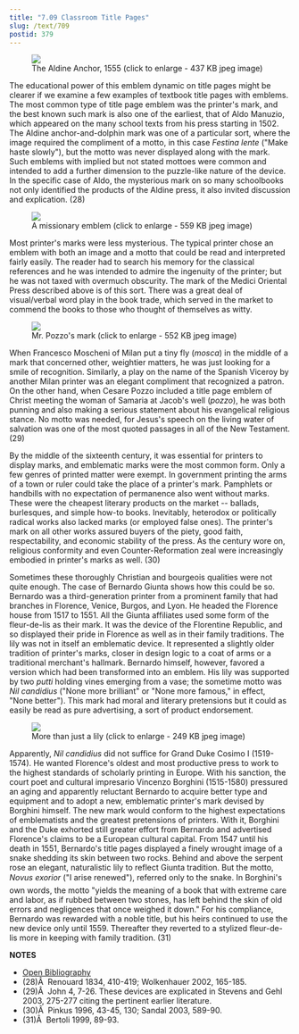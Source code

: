 ```yaml
---
title: "7.09 Classroom Title Pages"
slug: /text/709
postid: 379
---
```

<p style="text-align: center;"></p>


<figure class="mkdn-figure">
    <div onClick="createLightbox('/images_full//7.00_Chapter_Seven/HFS_016.01.jpg')" data="/images_full/0.00_Introduction/Wing-ZP-535.D175Negrotitle.jpg" class="mkdn-image-link" id="lbimage">
    <img class="mkdn-image" src="/images_full//7.00_Chapter_Seven/HFS_016.01.jpg" />
    <figcaption class="mkdn-figcaption">The Aldine Anchor, 1555 (click to enlarge - 437 KB jpeg image)</figcaption>
    </div>
</figure>

The educational power of this emblem dynamic on title pages might be clearer if we examine a few examples of textbook title pages with emblems. The most common type of title page emblem was the printer's mark, and the best known such mark is also one of the earliest, that of Aldo Manuzio, which appeared on the many school texts from his press starting in 1502. The Aldine anchor-and-dolphin mark was one of a particular sort, where the image required the compliment of a motto, in this case *Festina lente* ("Make haste slowly"), but the motto was never displayed along with the mark. Such emblems with implied but not stated mottoes were common and intended to add a further dimension to the puzzle-like nature of the device. In the specific case of Aldo, the mysterious mark on so many schoolbooks not only identified the products of the Aldine press, it also invited discussion and explication. (28)
<p style="text-align: center;"></p>


<figure class="mkdn-figure">
    <div onClick="createLightbox('/images_full/7.00_Chapter_Seven/Wing-ZP-535.M4677,-Alphabetum-arabicum,-title-page.jpg')" data="/images_full/0.00_Introduction/Wing-ZP-535.D175Negrotitle.jpg" class="mkdn-image-link" id="lbimage">
    <img class="mkdn-image" src="/images_full/7.00_Chapter_Seven/Wing-ZP-535.M4677,-Alphabetum-arabicum,-title-page.jpg" />
    <figcaption class="mkdn-figcaption">A missionary emblem (click to enlarge - 559 KB jpeg image)</figcaption>
    </div>
</figure>

Most printer's marks were less mysterious. The typical printer chose an emblem with both an image and a motto that could be read and interpreted fairly easily. The reader had to search his memory for the classical references and he was intended to admire the ingenuity of the printer; but he was not taxed with overmuch obscurity. The mark of the Medici Oriental Press described above is of this sort. There was a great deal of visual/verbal word play in the book trade, which served in the market to commend the books to those who thought of themselves as witty.
<p style="text-align: center;"></p>


<figure class="mkdn-figure">
    <div onClick="createLightbox('/images_full//7.00_Chapter_Seven/HFS_031.01.jpg')" data="/images_full/0.00_Introduction/Wing-ZP-535.D175Negrotitle.jpg" class="mkdn-image-link" id="lbimage">
    <img class="mkdn-image" src="/images_full//7.00_Chapter_Seven/HFS_031.01.jpg" />
    <figcaption class="mkdn-figcaption">Mr. Pozzo's mark (click to enlarge - 552 KB jpeg image)</figcaption>
    </div>
</figure>

When Francesco Moscheni of Milan put a tiny fly (*mosca*) in the middle of a mark that concerned other, weightier matters, he was just looking for a smile of recognition. Similarly, a play on the name of the Spanish Viceroy by another Milan printer was an elegant compliment that recognized a patron. On the other hand, when Cesare Pozzo included a title page emblem of Christ meeting the woman of Samaria at Jacob's well (*pozzo*), he was both punning and also making a serious statement about his evangelical religious stance. No motto was needed, for Jesus's speech on the living water of salvation was one of the most quoted passages in all of the New Testament. (29)

By the middle of the sixteenth century, it was essential for printers to display marks, and emblematic marks were the most common form. Only a few genres of printed matter were exempt. In government printing the arms of a town or ruler could take the place of a printer's mark. Pamphlets or handbills with no expectation of permanence also went without marks. These were the cheapest literary products on the market -- ballads, burlesques, and simple how-to books. Inevitably, heterodox or politically radical works also lacked marks (or employed false ones). The printer's mark on all other works assured buyers of the piety, good faith, respectability, and economic stability of the press. As the century wore on, religious conformity and even Counter-Reformation zeal were increasingly embodied in printer's marks as well. (30)

Sometimes these thoroughly Christian and bourgeois qualities were not quite enough. The case of Bernardo Giunta shows how this could be so. Bernardo was a third-generation printer from a prominent family that had branches in Florence, Venice, Burgos, and Lyon. He headed the Florence house from 1517 to 1551. All the Giunta affiliates used some form of the fleur-de-lis as their mark. It was the device of the Florentine Republic, and so displayed their pride in Florence as well as in their family traditions. The lily was not in itself an emblematic device. It represented a slightly older tradition of printer's marks, closer in design logic to a coat of arms or a traditional merchant's hallmark. Bernardo himself, however, favored a version which had been transformed into an emblem. His lily was supported by two *putti* holding vines emerging from a vase; the sometime motto was *Nil candidius* ("None more brilliant" or "None more famous," in effect, "None better"). This mark had moral and literary pretensions but it could as easily be read as pure advertising, a sort of product endorsement.
<p style="text-align: center;"></p>


<figure class="mkdn-figure">
    <div onClick="createLightbox('/images_full//7.00_Chapter_Seven/HFS_030.01.jpg')" data="/images_full/0.00_Introduction/Wing-ZP-535.D175Negrotitle.jpg" class="mkdn-image-link" id="lbimage">
    <img class="mkdn-image" src="/images_full//7.00_Chapter_Seven/HFS_030.01.jpg" />
    <figcaption class="mkdn-figcaption">More than just a lily (click to enlarge - 249 KB jpeg image)</figcaption>
    </div>
</figure>

Apparently, *Nil candidius* did not suffice for Grand Duke Cosimo I (1519-1574). He wanted Florence's oldest and most productive press to work to the highest standards of scholarly printing in Europe. With his sanction, the court poet and cultural impresario Vincenzo Borghini (1515-1580) pressured an aging and apparently reluctant Bernardo to acquire better type and equipment and to adopt a new, emblematic printer's mark devised by Borghini himself. The new mark would conform to the highest expectations of emblematists and the greatest pretensions of printers. With it, Borghini and the Duke exhorted still greater effort from Bernardo and advertised Florence's claims to be a European cultural capital. From 1547 until his death in 1551, Bernardo's title pages displayed a finely wrought image of a snake shedding its skin between two rocks. Behind and above the serpent rose an elegant, naturalistic lily to reflect Giunta tradition. But the motto, *Novus exorior* ("I arise renewed"), referred only to the snake. In Borghini's own words, the motto "yields the meaning of a book that with extreme care and labor, as if rubbed between two stones, has left behind the skin of old errors and negligences that once weighed it down." For his compliance, Bernardo was rewarded with a noble title, but his heirs continued to use the new device only until 1559. Thereafter they reverted to a stylized fleur-de-lis more in keeping with family tradition. (31)

**NOTES**
* [Open Bibliography](/bibliography.pdf)
* (28)Â  Renouard 1834, 410-419; Wolkenhauer 2002, 165-185.
* (29)Â  John 4, 7-26. These devices are explicated in Stevens and Gehl 2003, 275-277 citing the pertinent earlier literature.
* (30)Â  Pinkus 1996, 43-45, 130; Sandal 2003, 589-90.
* (31)Â  Bertoli 1999, 89-93.

